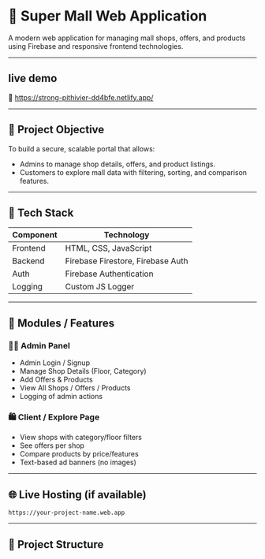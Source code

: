 # 🏬 Super Mall Web Application

A modern web application for managing mall shops, offers, and products using Firebase and responsive frontend technologies.


---
## live demo

📌  https://strong-pithivier-dd4bfe.netlify.app/


---

## 📌 Project Objective

To build a secure, scalable portal that allows:
- Admins to manage shop details, offers, and product listings.
- Customers to explore mall data with filtering, sorting, and comparison features.

---

## 🔧 Tech Stack

| Component | Technology |
|----------|-------------|
| Frontend | HTML, CSS, JavaScript |
| Backend  | Firebase Firestore, Firebase Auth |
| Auth     | Firebase Authentication |
| Logging  | Custom JS Logger |

---

## 🧩 Modules / Features

### 👨‍💼 Admin Panel
- Admin Login / Signup
- Manage Shop Details (Floor, Category)
- Add Offers & Products
- View All Shops / Offers / Products
- Logging of admin actions

### 🛍️ Client / Explore Page
- View shops with category/floor filters
- See offers per shop
- Compare products by price/features
- Text-based ad banners (no images)

---

## 🌐 Live Hosting (if available)
`https://your-project-name.web.app`

---

## 📁 Project Structure

